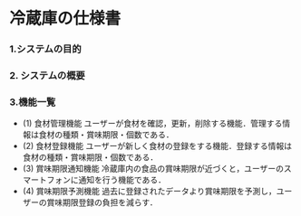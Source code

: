 # 冷蔵庫の仕様書

### 1.システムの目的
### 2. システムの概要
### 3.機能一覧
- (1) 食材管理機能
   ユーザーが食材を確認，更新，削除する機能．管理する情報は食材の種類・賞味期限・個数である．
- (2) 食材登録機能
   ユーザーが新しく食材の登録をする機能．登録する情報は食材の種類・賞味期限・個数である．
- (3) 賞味期限通知機能
   冷蔵庫内の食品の賞味期限が近づくと，ユーザーのスマートフォンに通知を行う機能である．
- (4) 賞味期限予測機能
   過去に登録されたデータより賞味期限を予測し，ユーザーの賞味期限登録の負担を減らす．